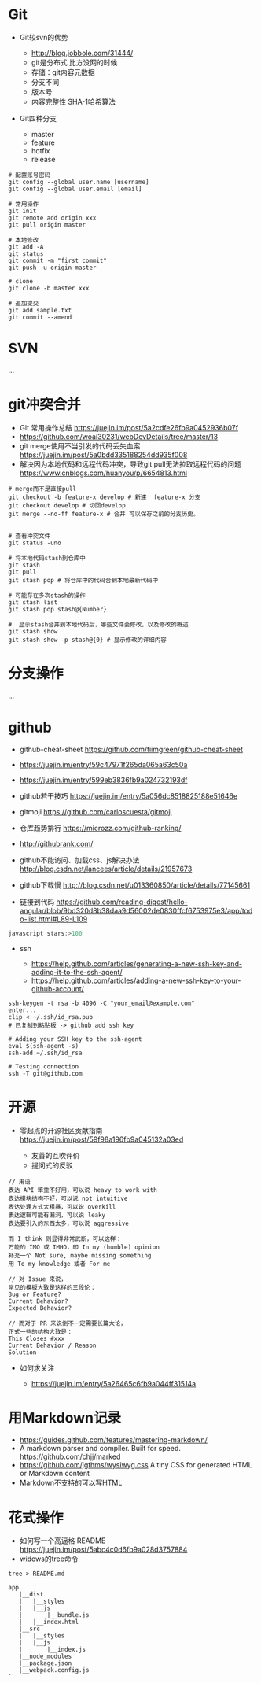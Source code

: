 # Git

- Git较svn的优势

  - <http://blog.jobbole.com/31444/>
  - git是分布式 比方没网的时候
  - 存储：git内容元数据
  - 分支不同
  - 版本号
  - 内容完整性 SHA-1哈希算法

- Git四种分支

  - master
  - feature
  - hotfix
  - release

```shell
# 配置账号密码
git config --global user.name [username]
git config --global user.email [email]

# 常用操作
git init
git remote add origin xxx
git pull origin master

# 本地修改
git add -A
git status
git commit -m "first commit"
git push -u origin master

# clone
git clone -b master xxx

# 追加提交
git add sample.txt
git commit --amend
```

# SVN

...

# git冲突合并

- Git 常用操作总结 <https://juejin.im/post/5a2cdfe26fb9a0452936b07f>
- <https://github.com/woai30231/webDevDetails/tree/master/13>
- git merge使用不当引发的代码丢失血案 <https://juejin.im/post/5a0bdd335188254dd935f008>
- 解决因为本地代码和远程代码冲突，导致git pull无法拉取远程代码的问题 <https://www.cnblogs.com/huanyou/p/6654813.html>

```shell
# merge而不是直接pull
git checkout -b feature-x develop # 新建  feature-x 分支
git checkout develop # 切回develop
git merge --no-ff feature-x # 合并 可以保存之前的分支历史。


# 查看冲突文件
git status -uno

# 将本地代码stash到仓库中
git stash
git pull
git stash pop # 将仓库中的代码合到本地最新代码中

# 可能存在多次stash的操作
git stash list
git stash pop stash@{Number}

#  显示stash合并到本地代码后，哪些文件会修改，以及修改的概述
git stash show
git stash show -p stash@{0} # 显示修改的详细内容
```

# 分支操作

...

# github

- github-cheat-sheet <https://github.com/tiimgreen/github-cheat-sheet>
- <https://juejin.im/entry/59c47971f265da065a63c50a>
- <https://juejin.im/entry/599eb3836fb9a024732193df>
- github若干技巧 <https://juejin.im/entry/5a056dc8518825188e51646e>
- gitmoji <https://github.com/carloscuesta/gitmoji>
- 仓库趋势排行 <https://microzz.com/github-ranking/>
- <http://githubrank.com/>
- github不能访问、加载css、js解决办法 <http://blog.csdn.net/lancees/article/details/21957673>
- github下载慢 <http://blog.csdn.net/u013360850/article/details/77145661>

- 链接到代码 <https://github.com/reading-digest/hello-angular/blob/9bd320d8b38daa9d56002de0830ffcf6753975e3/app/todo-list.html#L89-L109>

```javascript
javascript stars:>100
```

- ssh

  - <https://help.github.com/articles/generating-a-new-ssh-key-and-adding-it-to-the-ssh-agent/>
  - <https://help.github.com/articles/adding-a-new-ssh-key-to-your-github-account/>

```shell
ssh-keygen -t rsa -b 4096 -C "your_email@example.com"
enter...
clip < ~/.ssh/id_rsa.pub
# 已复制到粘贴板 -> github add ssh key

# Adding your SSH key to the ssh-agent
eval $(ssh-agent -s)
ssh-add ~/.ssh/id_rsa

# Testing connection
ssh -T git@github.com
```

# 开源

- 零起点的开源社区贡献指南 <https://juejin.im/post/59f98a196fb9a045132a03ed>

  - 友善的互吹评价
  - 提问式的反驳

```shell
// 用语
表达 API 笨重不好用，可以说 heavy to work with
表达模块结构不好，可以说 not intuitive
表达处理方式太粗暴，可以说 overkill
表达逻辑可能有漏洞，可以说 leaky
表达要引入的东西太多，可以说 aggressive

而 I think 则显得非常武断，可以这样：
万能的 IMO 或 IMHO，即 In my (humble) opinion
补充一个 Not sure, maybe missing something
用 To my knowledge 或者 For me

// 对 Issue 来说，
常见的模板大致是这样的三段论：
Bug or Feature?
Current Behavior?
Expected Behavior?

// 而对于 PR 来说倒不一定需要长篇大论，
正式一些的结构大致是：
This Closes #xxx
Current Behavior / Reason
Solution
```

- 如何求关注

  - <https://juejin.im/entry/5a26465c6fb9a044ff31514a>

# 用Markdown记录

- <https://guides.github.com/features/mastering-markdown/>
- A markdown parser and compiler. Built for speed. <https://github.com/chjj/marked>
- <https://github.com/jgthms/wysiwyg.css> A tiny CSS for generated HTML or Markdown content
- Markdown不支持的可以写HTML

# 花式操作

- 如何写一个高逼格 README <https://juejin.im/post/5abc4c0d6fb9a028d3757884>
- widows的tree命令

```shell
tree > README.md

app
   |__dist
   |   |__styles
   |   |__js
   |       |__bundle.js
   |   |__index.html
   |__src
   |   |__styles
   |   |__js
   |       |__index.js
   |__node_modules
   |__package.json
   |__webpack.config.js
`
```
